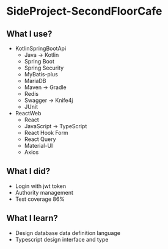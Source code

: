 SideProject-SecondFloorCafe
========

What I use?
--- 

+ KotlinSpringBootApi
    + Java -> Kotlin
    + Spring Boot
    + Spring Security
    + MyBatis-plus
    + MariaDB
    + Maven -> Gradle
    + Redis
    + Swagger -> Knife4j
    + JUnit
+ ReactWeb
    + React
    + JavaScript -> TypeScript
    + React Hook Form
    + React Query
    + Material-UI
    + Axios

What I did?
---

+ Login with jwt token
+ Authority management
+ Test coverage 86%

What I learn?
---

+ Design database data definition language
+ Typescript design interface and type 